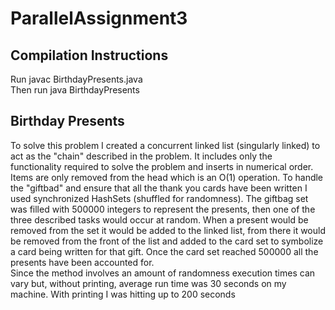 # ParallelAssignment3
<h2>Compilation Instructions</h2>
<p>Run javac BirthdayPresents.java <br>Then run java BirthdayPresents</p>

<h2>Birthday Presents</h2>
<p>To solve this problem I created a concurrent linked list (singularly linked) to act as the "chain" described in the problem. It includes only the functionality required to solve the problem and inserts in numerical order. Items are only removed from the head which is an O(1) operation. To handle the "giftbad" and ensure that all the thank you cards have been written I used synchronized HashSets (shuffled for randomness). The giftbag set was filled with 500000 integers to represent the presents, then one of the three described tasks would occur at random. When a present would be removed from the set it would be added to the linked list, from there it would be removed from the front of the list and added to the card set to symbolize a card being written for that gift. Once the card set reached 500000 all the presents have been accounted for.<br>Since the method involves an amount of randomness execution times can vary but, without printing, average run time was 30 seconds on my machine. With printing I was hitting up to 200 seconds</p>
